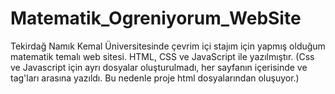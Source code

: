 # Matematik_Ogreniyorum_WebSite
Tekirdağ Namık Kemal Üniversitesinde çevrim içi stajım için yapmış olduğum matematik temalı web sitesi.
HTML, CSS ve JavaScript ile yazılmıştır. (Css ve Javascript için ayrı dosyalar oluşturulmadı, her sayfanın içerisinde <style></style> ve <script></script> tag'ları arasına yazıldı. Bu nedenle proje html dosyalarından oluşuyor.)
